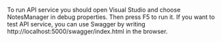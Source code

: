 ﻿To run API service you should open Visual Studio and choose NotesManager in debug properties. Then press F5 to run it.
If you want to test API service, you can use Swagger by writing http://localhost:5000/swagger/index.html in the browser.